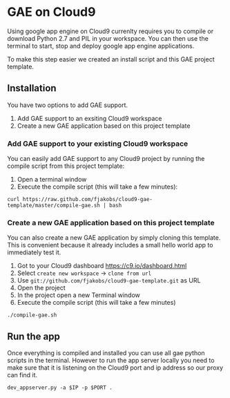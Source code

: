# GAE on Cloud9

Using google app engine on Cloud9 currenlty requires you to compile or download
Python 2.7 and PIL in your workspace. You can then use the terminal to start,
stop and deploy google app engine applications.

To make this step easier we created an install script and this GAE project
template.


## Installation

You have two options to add GAE support.

1. Add GAE support to an exsiting Cloud9 workspace
2. Create a new GAE application based on this project template

### Add GAE support to your existing Cloud9 workspace

You can easily add GAE support to any Cloud9 project by running the compile script
from this project template:

1. Open a terminal window
2. Execute the compile script (this will take a few minutes):
```
curl https://raw.github.com/fjakobs/cloud9-gae-template/master/compile-gae.sh | bash
```

### Create a new GAE application based on this project template

You can also create a new GAE application by simply cloning this template. This
is convenient because it already includes a small hello world app to immediately 
test it.

1. Got to your Cloud9 dashboard <https://c9.io/dashboard.html>
2. Select `create new workspace` -> `clone from url`
3. Use `git://github.com/fjakobs/cloud9-gae-template.git` as URL
4. Open the project
5. In the project open a new Terminal window
6. Execute the compile script (this will take a few minutes)
```
./compile-gae.sh
```

## Run the app

Once everything is compiled and installed you can use all gae python scripts in 
the terminal. However to run the app server locally you need to make sure that
it is listening on the Cloud9 port and ip address so our proxy can find it.

```
dev_appserver.py -a $IP -p $PORT .
```